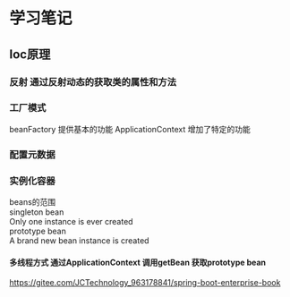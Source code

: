 # 
# 学习笔记
## Ioc原理
### 反射 通过反射动态的获取类的属性和方法
### 工厂模式  
beanFactory 提供基本的功能  ApplicationContext 增加了特定的功能
### 配置元数据
### 实例化容器
beans的范围 </br>
singleton bean </br>
 Only one instance is ever created </br>
prototype bean </br>
 A brand new bean instance is created </br>
#### 多线程方式  通过ApplicationContext 调用getBean 获取prototype bean </br>

https://gitee.com/JCTechnology_963178841/spring-boot-enterprise-book
